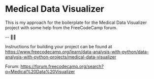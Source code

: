 # Medical Data Visualizer

This is my approach for the boilerplate for the Medical Data Visualizer project with some help from the FreeCodeCamp forum. 

-- 🫶🏻

Instructions for building your project can be found at https://www.freecodecamp.org/learn/data-analysis-with-python/data-analysis-with-python-projects/medical-data-visualizer

Forum: https://forum.freecodecamp.org/search?q=Medical%20Data%20Visualizer
